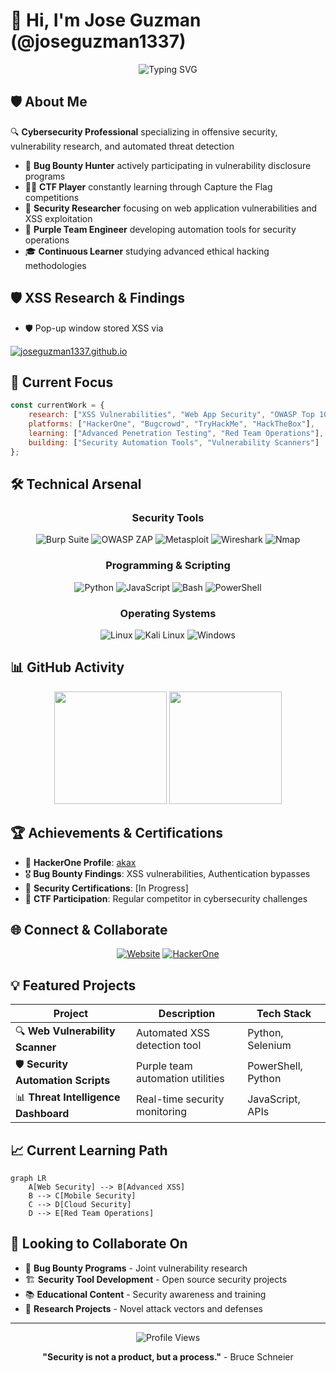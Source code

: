 # 👋 Hi, I'm Jose Guzman (@joseguzman1337)

<div align="center">
  <img src="https://readme-typing-svg.herokuapp.com?font=Fira+Code&pause=1000&color=00FF00&center=true&vCenter=true&width=435&lines=Cybersecurity+Researcher;Bug+Bounty+Hunter;Ethical+Hacker;Purple+Team+Specialist" alt="Typing SVG" />
</div>

## 🛡️ About Me

🔍 **Cybersecurity Professional** specializing in offensive security, vulnerability research, and automated threat detection

- 🎯 **Bug Bounty Hunter** actively participating in vulnerability disclosure programs
- 🏴‍☠️ **CTF Player** constantly learning through Capture the Flag competitions  
- 🔬 **Security Researcher** focusing on web application vulnerabilities and XSS exploitation
- 🤖 **Purple Team Engineer** developing automation tools for security operations
- 🎓 **Continuous Learner** studying advanced ethical hacking methodologies

## 🛡️ XSS Research & Findings

-  🛡️ Pop-up window stored XSS via

[![joseguzman1337.github.io](https://github.githubassets.com/images/spinners/octocat-spinner-128.gif)](https://joseguzman1337.github.io)

## 🚀 Current Focus

```javascript
const currentWork = {
    research: ["XSS Vulnerabilities", "Web App Security", "OWASP Top 10"],
    platforms: ["HackerOne", "Bugcrowd", "TryHackMe", "HackTheBox"],
    learning: ["Advanced Penetration Testing", "Red Team Operations"],
    building: ["Security Automation Tools", "Vulnerability Scanners"]
};
```

## 🛠️ Technical Arsenal

<div align="center">

### Security Tools
![Burp Suite](https://img.shields.io/badge/-Burp%20Suite-FF6633?style=flat-square&logo=burpsuite&logoColor=white)
![OWASP ZAP](https://img.shields.io/badge/-OWASP%20ZAP-00549E?style=flat-square&logo=owasp&logoColor=white)
![Metasploit](https://img.shields.io/badge/-Metasploit-2E5C8A?style=flat-square&logo=metasploit&logoColor=white)
![Wireshark](https://img.shields.io/badge/-Wireshark-1679A7?style=flat-square&logo=wireshark&logoColor=white)
![Nmap](https://img.shields.io/badge/-Nmap-4682B4?style=flat-square&logo=nmap&logoColor=white)

### Programming & Scripting
![Python](https://img.shields.io/badge/-Python-3776AB?style=flat-square&logo=python&logoColor=white)
![JavaScript](https://img.shields.io/badge/-JavaScript-F7DF1E?style=flat-square&logo=javascript&logoColor=black)
![Bash](https://img.shields.io/badge/-Bash-4EAA25?style=flat-square&logo=gnu-bash&logoColor=white)
![PowerShell](https://img.shields.io/badge/-PowerShell-5391FE?style=flat-square&logo=powershell&logoColor=white)

### Operating Systems
![Linux](https://img.shields.io/badge/-Linux-FCC624?style=flat-square&logo=linux&logoColor=black)
![Kali Linux](https://img.shields.io/badge/-Kali%20Linux-557C94?style=flat-square&logo=kalilinux&logoColor=white)
![Windows](https://img.shields.io/badge/-Windows-0078D6?style=flat-square&logo=windows&logoColor=white)

</div>

## 📊 GitHub Activity

<div align="center">
  <img height="180em" src="https://github-readme-stats.vercel.app/api?username=joseguzman1337&show_icons=true&theme=dark&include_all_commits=true&count_private=true"/>
  <img height="180em" src="https://github-readme-stats.vercel.app/api/top-langs/?username=joseguzman1337&layout=compact&langs_count=7&theme=dark"/>
</div>

## 🏆 Achievements & Certifications

- 🥇 **HackerOne Profile**: [akax](https://hackerone.com/akax/)
- 🎖️ **Bug Bounty Findings**: XSS vulnerabilities, Authentication bypasses
- 📜 **Security Certifications**: [In Progress]
- 🏅 **CTF Participation**: Regular competitor in cybersecurity challenges

## 🌐 Connect & Collaborate

<div align="center">

[![Website](https://img.shields.io/badge/-Portfolio-FF5722?style=for-the-badge&logo=google-chrome&logoColor=white)](https://joseguzman1337.github.io)
[![HackerOne](https://img.shields.io/badge/-HackerOne-494649?style=for-the-badge&logo=hackerone&logoColor=white)](https://hackerone.com/akax/)

</div>

## 💡 Featured Projects

<div align="center">

| Project | Description | Tech Stack |
|---------|-------------|------------|
| 🔍 **Web Vulnerability Scanner** | Automated XSS detection tool | Python, Selenium |
| 🛡️ **Security Automation Scripts** | Purple team automation utilities | PowerShell, Python |
| 📊 **Threat Intelligence Dashboard** | Real-time security monitoring | JavaScript, APIs |

</div>

## 📈 Current Learning Path

```mermaid
graph LR
    A[Web Security] --> B[Advanced XSS]
    B --> C[Mobile Security]
    C --> D[Cloud Security]
    D --> E[Red Team Operations]
```

## 🤝 Looking to Collaborate On

- 🎯 **Bug Bounty Programs** - Joint vulnerability research
- 🏗️ **Security Tool Development** - Open source security projects  
- 📚 **Educational Content** - Security awareness and training
- 🔬 **Research Projects** - Novel attack vectors and defenses

---

<div align="center">
  <img src="https://komarev.com/ghpvc/?username=joseguzman1337&color=green&style=flat-square" alt="Profile Views" />
  
  **"Security is not a product, but a process."** - Bruce Schneier
</div>
